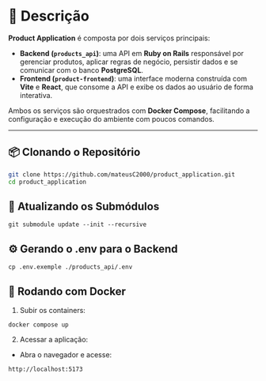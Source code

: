 # 🧾 Descrição

**Product Application** é composta por dois serviços principais:

- **Backend (`products_api`)**: uma API em **Ruby on Rails** responsável por gerenciar produtos, aplicar regras de negócio, persistir dados e se comunicar com o banco **PostgreSQL**.
- **Frontend (`product-frontend`)**: uma interface moderna construída com **Vite** e **React**, que consome a API e exibe os dados ao usuário de forma interativa.

Ambos os serviços são orquestrados com **Docker Compose**, facilitando a configuração e execução do ambiente com poucos comandos.

---

## 📦 Clonando o Repositório

```bash
git clone https://github.com/mateusC2000/product_application.git
cd product_application
```

## 🔄 Atualizando os Submódulos

```
git submodule update --init --recursive
```

## ⚙️ Gerando o .env para o Backend

```
cp .env.exemple ./products_api/.env
```

## 🐳 Rodando com Docker

1. Subir os containers:

```
docker compose up
```

2. Acessar a aplicação:

- Abra o navegador e acesse:

```
http://localhost:5173
```